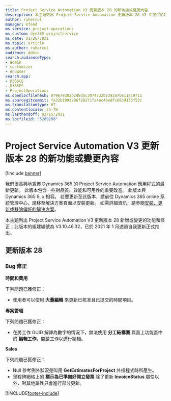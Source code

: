 ```yaml
---
title: Project Service Automation V3 更新版本 28 的新功能或變更內容
description: 本主題列出 Project Service Automation 更新版本 28 V3 中提供的功能和修正。
author: ruhercul
manager: kfend
ms.service: project-operations
ms.custom: dyn365-projectservice
ms.date: 01/26/2021
ms.topic: article
ms.author: ruhercul
audience: Admin
search.audienceType:
- admin
- customizer
- enduser
search.app:
- D365CE
- D365PS
- ProjectOperations
ms.openlocfilehash: 079679302b2d8dac3074732b2392a7b811ac9711
ms.sourcegitcommit: fa32b1893286f20271fa4ec4be8fc68bd135f53c
ms.translationtype: HT
ms.contentlocale: zh-TW
ms.lasthandoff: 02/15/2021
ms.locfileid: "5280208"
---
```

# <a name="whats-new-or-changed-in-project-service-automation-update-release-28-v3"></a>Project Service Automation V3 更新版本 28 的新功能或變更內容

[!include [banner](../includes/psa-now-project-operations.md)]

我們很高興地宣佈 Dynamics 365 的 Project Service Automation 應用程式的最新更新。 此版本包含一些對品質、效能和可用性的重要改進。 此版本與 Dynamics 365 9. x 相容。 若要更新至此版本，請前往 Dynamics 365 online 系統管理中心，請移至解決方案頁面以安裝更新。 如需詳細資訊，請參閱[安裝、更新或移除偏好的解決方案](https://docs.microsoft.com/power-platform/admin/install-remove-preferred-solution)。

本主題列出 Project Service Automation V3 更新版本 28 新增或變更的功能和修正；此版本的組建編號為 V3.10.46.32，已於 2021 年 1 月透過自我更新正式推出。

## <a name="update-release-28"></a>更新版本 28

### <a name="bug-fixes"></a>Bug 修正

**時間和費用**

下列問題已獲修正：

- 使用者可以使用 **大量編輯** 來更新已核准且已提交的時間項目。

**專案管理**

下列問題已獲修正：

- 在將工作 GUID 解譯為數字的情況下，無法使用 **分工結構圖** 頁面上功能區中的 **編輯工作**，開啟工作以進行編輯。

**Sales**

下列問題已獲修正：

- Null 參考例外狀況是叫用 **GetEstimatesForProject** 外掛程式時所產生。
- 里程碑網格上的 **標示為已準備好開立發票** 除了更新 **InvoiceStatus** 屬性以外，對其他屬性只會進行部分更新。



[!INCLUDE[footer-include](../includes/footer-banner.md)]